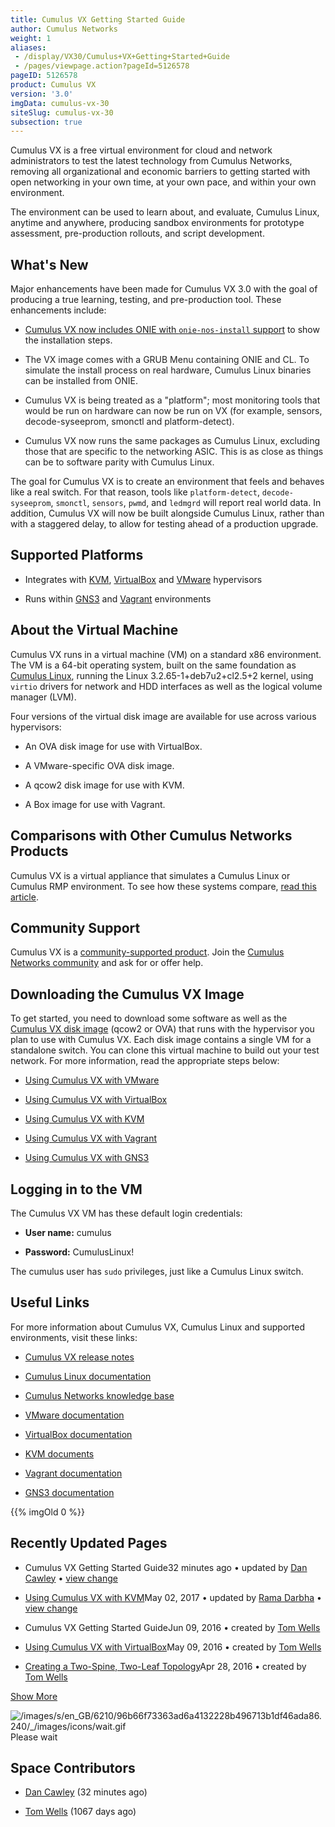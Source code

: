 ```yaml
---
title: Cumulus VX Getting Started Guide
author: Cumulus Networks
weight: 1
aliases:
 - /display/VX30/Cumulus+VX+Getting+Started+Guide
 - /pages/viewpage.action?pageId=5126578
pageID: 5126578
product: Cumulus VX
version: '3.0'
imgData: cumulus-vx-30
siteSlug: cumulus-vx-30
subsection: true
---
```

Cumulus VX is a free virtual environment for cloud and network
administrators to test the latest technology from Cumulus Networks,
removing all organizational and economic barriers to getting started
with open networking in your own time, at your own pace, and within your
own environment.

The environment can be used to learn about, and evaluate, Cumulus Linux,
anytime and anywhere, producing sandbox environments for prototype
assessment, pre-production rollouts, and script development.

## <span>What's New</span>

Major enhancements have been made for Cumulus VX 3.0 with the goal of
producing a true learning, testing, and pre-production tool. These
enhancements include:

  - [Cumulus VX now includes ONIE with `onie-nos-install`
    support](#src-5126578) to show the installation steps.

  - <span style="color: #212121;"> The VX image comes with a GRUB Menu
    containing ONIE and CL. To simulate the install process on real
    hardware, Cumulus Linux binaries can be installed from ONIE. </span>

  - <span style="color: #212121;"> Cumulus VX is being treated as a
    "platform"; most monitoring tools that would be run on hardware can
    now be run on VX (for example, sensors, decode-syseeprom, smonctl
    and platform-detect). </span>

  - <span style="color: #212121;"> Cumulus VX now runs the same packages
    as Cumulus Linux, excluding those that are specific to the
    networking ASIC. This is as close as things can be to software
    parity with Cumulus Linux. </span>

The goal for Cumulus VX is to create an environment that feels and
behaves like a real switch. For that reason, tools like
`platform-detect`, `decode-syseeprom`, `smonctl`, `sensors`, `pwmd`, and
`ledmgrd` will report real world data. In addition, Cumulus VX will now
be built alongside Cumulus Linux, rather than with a staggered delay, to
allow for testing ahead of a production upgrade.

## <span>Supported Platforms</span>

  - Integrates with [KVM](http://www.linux-kvm.org/page/Downloads),
    [VirtualBox](https://www.virtualbox.org/wiki/Downloads) and
    [VMware](https://my.vmware.com/web/vmware/downloads) hypervisors

  - Runs within [GNS3](http://www.gns3.com) and
    [Vagrant](https://www.vagrantup.com) environments

## <span>About the Virtual Machine</span>

Cumulus VX runs in a virtual machine (VM) on a standard x86 environment.
The VM is a 64-bit operating system, built on the same foundation as
[Cumulus Linux](http://docs.cumulusnetworks.com/display/DOCS), running
the Linux 3.2.65-1+deb7u2+cl2.5+2 kernel, using `virtio` drivers for
network and HDD interfaces as well as the logical volume manager (LVM).

Four versions of the virtual disk image are available for use across
various hypervisors:

  - An OVA disk image for use with VirtualBox.

  - A VMware-specific OVA disk image.

  - A qcow2 disk image for use with KVM.

  - A Box image for use with Vagrant.

## <span>Comparisons with Other Cumulus Networks Products</span>

Cumulus VX is a virtual appliance that simulates a Cumulus Linux or
Cumulus RMP environment. To see how these systems compare, [read this
article](/version/cumulus-vx-30/Comparing_Cumulus_VX_with_Other_Cumulus_Networks_Products).

## <span>Community Support</span>

Cumulus VX is a [community-supported
product](https://support.cumulusnetworks.com/hc/en-us/articles/206382248).
Join the [Cumulus Networks
community](https://community.cumulusnetworks.com/cumulus/categories/cumulus_vx)
and ask for or offer help.

## <span>Downloading the Cumulus VX Image</span>

To get started, you need to download some software as well as the
[Cumulus VX disk
image](https://cumulusnetworks.com/cumulus-vx/download/) (qcow2 or OVA)
that runs with the hypervisor you plan to use with Cumulus VX. Each disk
image contains a single VM for a standalone switch. You can clone this
virtual machine to build out your test network. For more information,
read the appropriate steps below:

  - [Using Cumulus VX with
    VMware](/version/cumulus-vx-30/Using_Cumulus_VX_with_VMware/)

  - [Using Cumulus VX with
    VirtualBox](/version/cumulus-vx-30/Using_Cumulus_VX_with_VirtualBox/)

  - [Using Cumulus VX with
    KVM](/version/cumulus-vx-30/Using_Cumulus_VX_with_KVM)

  - [Using Cumulus VX with
    Vagrant](/version/cumulus-vx-30/Using_Cumulus_VX_with_Vagrant)

  - [Using Cumulus VX with
    GNS3](http://docs.cumulusnetworks.com/display/VX/Using+Cumulus+VX+with+GNS3)

## <span>Logging in to the VM</span>

The Cumulus VX VM has these default login credentials:

  - **User name:** cumulus

  - **Password:** CumulusLinux\!

The cumulus user has `sudo` privileges, just like a Cumulus Linux
switch.

## <span>Useful Links</span>

For more information about Cumulus VX, Cumulus Linux and supported
environments, visit these links:

  - [Cumulus VX release
    notes](https://support.cumulusnetworks.com/hc/en-us/articles/219623788)

  - [Cumulus Linux
    documentation](http://docs.cumulusnetworks.com/display/DOCS)

  - [Cumulus Networks knowledge
    base](https://support.cumulusnetworks.com/hc/en-us/)

  - [VMware documentation](https://www.vmware.com/support/pubs/)

  - [VirtualBox
    documentation](https://www.virtualbox.org/wiki/Documentation)

  - [KVM documents](http://www.linux-kvm.org/page/Documents)

  - [Vagrant documentation](https://docs.vagrantup.com/v2/)

  - [GNS3
    documentation](https://community.gns3.com/community/software/documentation)

{{% imgOld 0 %}}

## <span>Recently Updated Pages</span>

  - Cumulus VX Getting Started Guide32 minutes ago • updated by [Dan
    Cawley](https://docs.cumulusnetworks.com/display/~dcawley) • [view
    change](https://docs.cumulusnetworks.com/pages/diffpagesbyversion.action?pageId=5126578&selectedPageVersions=2&selectedPageVersions=1)

  - [Using Cumulus VX with
    KVM](/version/cumulus-vx-30/Using_Cumulus_VX_with_KVM)May 02, 2017 •
    updated by [Rama
    Darbha](https://docs.cumulusnetworks.com/display/~rama) • [view
    change](https://docs.cumulusnetworks.com/pages/diffpagesbyversion.action?pageId=5126595&selectedPageVersions=2&selectedPageVersions=1)

  - Cumulus VX Getting Started GuideJun 09, 2016 • created by [Tom
    Wells](https://docs.cumulusnetworks.com/display/~tom)

  - [Using Cumulus VX with
    VirtualBox](/version/cumulus-vx-30/Using_Cumulus_VX_with_VirtualBox/)May
    09, 2016 • created by [Tom
    Wells](https://docs.cumulusnetworks.com/display/~tom)

  - [Creating a Two-Spine, Two-Leaf
    Topology](/version/cumulus-vx-30/Using_Cumulus_VX_with_VirtualBox/Creating_a_Two-Spine_Two-Leaf_Topology)Apr
    28, 2016 • created by [Tom
    Wells](https://docs.cumulusnetworks.com/display/~tom)

[Show
More](https://docs.cumulusnetworks.com/plugins/recently-updated/changes.action?theme=concise&pageSize=5&startIndex=5&searchToken=41987&spaceKeys=VX30&contentType=page)

![/images/s/en\_GB/6210/96b66f73363ad6a4132228b496713b1df46ada86.240/\_/images/icons/wait.gif](/images/s/en_GB/6210/96b66f73363ad6a4132228b496713b1df46ada86.240/_/images/icons/wait.gif)  
<span class="caption">Please wait</span>

## <span>Space Contributors</span>

  - [Dan Cawley](https://docs.cumulusnetworks.com/display/~dcawley) (32
    minutes ago)

  - [Tom Wells](https://docs.cumulusnetworks.com/display/~tom) (1067
    days ago)

<article id="html-search-results" class="ht-content" style="display: none;">

</article>

<footer id="ht-footer">

</footer>
